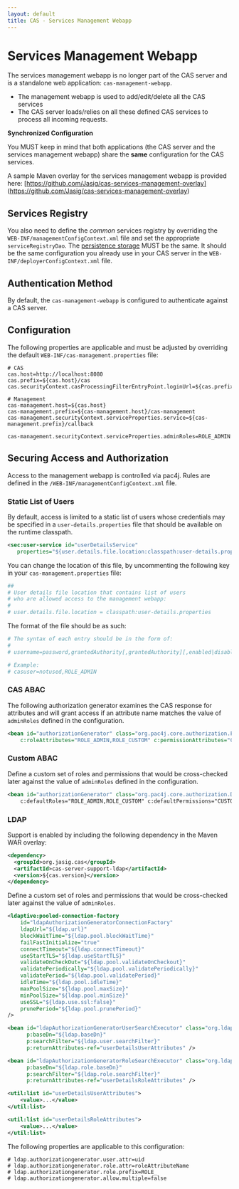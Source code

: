 ```yaml
---
layout: default
title: CAS - Services Management Webapp
---
```

# Services Management Webapp

The services management webapp is no longer part of the CAS server and
is a standalone web application: `cas-management-webapp`.

* The management webapp is used to add/edit/delete all the CAS services
* The CAS server loads/relies on all these defined CAS services to process all incoming requests.

<div class="alert alert-warning"><strong>Synchronized Configuration</strong><p>
You MUST keep in mind that both applications (the CAS server and the services management webapp)
share the <strong>same</strong> configuration for the CAS services.
</p></div>

A sample Maven overlay for the services management webapp is provided here: [https://github.com/Jasig/cas-services-management-overlay]
(https://github.com/Jasig/cas-services-management-overlay)

## Services Registry

You also need to define the *common* services registry by overriding the `WEB-INF/managementConfigContext.xml`
file and set the appropriate `serviceRegistryDao`. The [persistence storage](Service-Management.html) MUST be the same.
It should be the same configuration you already use in your CAS server in the `WEB-INF/deployerConfigContext.xml` file.

## Authentication Method

By default, the `cas-management-webapp` is configured to authenticate against a CAS server. 

## Configuration
The following properties are applicable and must be adjusted by overriding the default `WEB-INF/cas-management.properties` file:

```properties
# CAS
cas.host=http://localhost:8080
cas.prefix=${cas.host}/cas
cas.securityContext.casProcessingFilterEntryPoint.loginUrl=${cas.prefix}/login

# Management
cas-management.host=${cas.host}
cas-management.prefix=${cas-management.host}/cas-management
cas-management.securityContext.serviceProperties.service=${cas-management.prefix}/callback

cas-management.securityContext.serviceProperties.adminRoles=ROLE_ADMIN
```

## Securing Access and Authorization
Access to the management webapp is controlled via pac4j. Rules are defined in 
the `/WEB-INF/managementConfigContext.xml` file.


### Static List of Users
By default, access is limited to a static list of users whose credentials may be specified in a `user-details.properties` 
file that should be available on the runtime classpath.

```xml
<sec:user-service id="userDetailsService"
   properties="${user.details.file.location:classpath:user-details.properties}" />
```

You can change the location of this file, by uncommenting the following key in your `cas-management.properties` file:

```bash
##
# User details file location that contains list of users
# who are allowed access to the management webapp:
#
# user.details.file.location = classpath:user-details.properties
```

The format of the file should be as such:

```bash
# The syntax of each entry should be in the form of:
#
# username=password,grantedAuthority[,grantedAuthority][,enabled|disabled]

# Example:
# casuser=notused,ROLE_ADMIN
```

### CAS ABAC

The following authorization generator examines the CAS response for attributes
and will grant access if an attribute name matches the value of `adminRoles` defined in the configuration.
 
```xml
<bean id="authorizationGenerator" class="org.pac4j.core.authorization.FromAttributesAuthorizationGenerator"
    c:roleAttributes="ROLE_ADMIN,ROLE_CUSTOM" c:permissionAttributes="CUSTOM_PERMISSION1,CUSTOM_PERMISSION2" />
```

### Custom ABAC

Define a custom set of roles and permissions that would be cross-checked later against the value of `adminRoles`
defined in the configuration.
 
```xml
<bean id="authorizationGenerator" class="org.pac4j.core.authorization.DefaultRolesPermissionsAuthorizationGenerator">
    c:defaultRoles="ROLE_ADMIN,ROLE_CUSTOM" c:defaultPermissions="CUSTOM_PERMISSION1,CUSTOM_PERMISSION2" />
```

### LDAP

Support is enabled by including the following dependency in the Maven WAR overlay:

```xml
<dependency>
  <groupId>org.jasig.cas</groupId>
  <artifactId>cas-server-support-ldap</artifactId>
  <version>${cas.version}</version>
</dependency>
```

Define a custom set of roles and permissions that would be cross-checked later against the value of `adminRoles`.
 
```xml
<ldaptive:pooled-connection-factory
    id="ldapAuthorizationGeneratorConnectionFactory"
    ldapUrl="${ldap.url}"
    blockWaitTime="${ldap.pool.blockWaitTime}"
    failFastInitialize="true"
    connectTimeout="${ldap.connectTimeout}"
    useStartTLS="${ldap.useStartTLS}"
    validateOnCheckOut="${ldap.pool.validateOnCheckout}"
    validatePeriodically="${ldap.pool.validatePeriodically}"
    validatePeriod="${ldap.pool.validatePeriod}"
    idleTime="${ldap.pool.idleTime}"
    maxPoolSize="${ldap.pool.maxSize}"
    minPoolSize="${ldap.pool.minSize}"
    useSSL="${ldap.use.ssl:false}"
    prunePeriod="${ldap.pool.prunePeriod}"
/>

<bean id="ldapAuthorizationGeneratorUserSearchExecutor" class="org.ldaptive.SearchExecutor"
      p:baseDn="${ldap.baseDn}"
      p:searchFilter="${ldap.user.searchFilter}"
      p:returnAttributes-ref="userDetailsUserAttributes" />

<bean id="ldapAuthorizationGeneratorRoleSearchExecutor" class="org.ldaptive.SearchExecutor"
      p:baseDn="${ldap.role.baseDn}"
      p:searchFilter="${ldap.role.searchFilter}"
      p:returnAttributes-ref="userDetailsRoleAttributes" />

<util:list id="userDetailsUserAttributes">
    <value>...</value>
</util:list>

<util:list id="userDetailsRoleAttributes">
    <value>...</value>
</util:list>
```

The following properties are applicable to this configuration:

```properties
# ldap.authorizationgenerator.user.attr=uid
# ldap.authorizationgenerator.role.attr=roleAttributeName
# ldap.authorizationgenerator.role.prefix=ROLE_
# ldap.authorizationgenerator.allow.multiple=false
```

